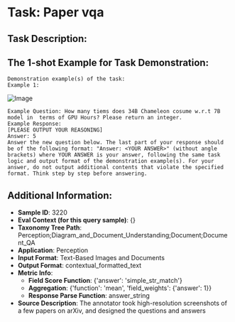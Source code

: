 # Task: Paper vqa

## Task Description:



## The 1-shot Example for Task Demonstration:

```
Demonstration example(s) of the task:
Example 1:
```

![Image](F1.png)

```
Example Question: How many tiems does 34B Chameleon cosume w.r.t 7B model in  terms of GPU Hours? Please return an integer.
Example Response:
[PLEASE OUTPUT YOUR REASONING]
Answer: 5
Answer the new question below. The last part of your response should be of the following format: "Answer: <YOUR ANSWER>" (without angle brackets) where YOUR ANSWER is your answer, following the same task logic and output format of the demonstration example(s). For your answer, do not output additional contents that violate the specified format. Think step by step before answering.
```

## Additional Information:

- **Sample ID**: 3220
- **Eval Context (for this query sample)**: {}
- **Taxonomy Tree Path**: Perception;Diagram_and_Document_Understanding;Document;Document_QA
- **Application**: Perception
- **Input Format**: Text-Based Images and Documents
- **Output Format**: contextual_formatted_text
- **Metric Info**:
  - **Field Score Function**: {'answer': 'simple_str_match'}
  - **Aggregation**: {'function': 'mean', 'field_weights': {'answer': 1}}
  - **Response Parse Function**: answer_string
- **Source Description**: The annotator took high-resolution screenshots of a few papers on arXiv, and designed the questions and answers
